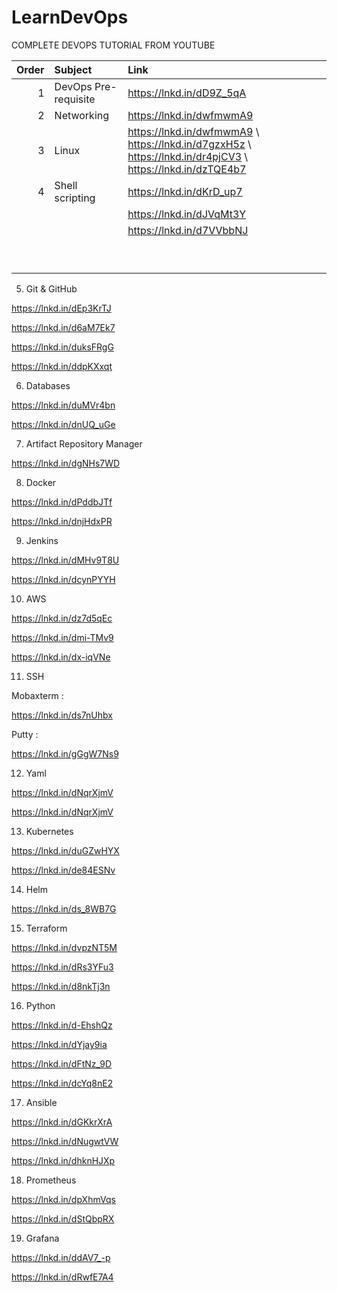 # LearnDevOps

COMPLETE DEVOPS TUTORIAL FROM YOUTUBE

| Order | Subject              | Link                     |
| ----: | :------------------- |:------------------------ |
| 1     | DevOps Pre-requisite | https://lnkd.in/dD9Z_5qA |
| 2     | Networking           | https://lnkd.in/dwfmwmA9 |
| 3     | Linux                | https://lnkd.in/dwfmwmA9 \\ https://lnkd.in/d7gzxH5z \\ https://lnkd.in/dr4pjCV3 \\ https://lnkd.in/dzTQE4b7 |
| 4     | Shell scripting      | https://lnkd.in/dKrD_up7 |
|       |                      | https://lnkd.in/dJVqMt3Y |
|       |                      | https://lnkd.in/d7VVbbNJ |
|       |                      |  |
|       |                      |  |
|       |                      |  |
|       |                      |  |
|       |                      |  |
|       |                      |  |
|       |                      |  |
|       |                      |  |
|       |                      |  |

5. Git & GitHub

https://lnkd.in/dEp3KrTJ

https://lnkd.in/d6aM7Ek7

https://lnkd.in/duksFRgG

https://lnkd.in/ddpKXxqt

6. Databases

https://lnkd.in/duMVr4bn

https://lnkd.in/dnUQ_uGe

7. Artifact Repository Manager

https://lnkd.in/dgNHs7WD

8. Docker

https://lnkd.in/dPddbJTf

https://lnkd.in/dnjHdxPR

9. Jenkins

https://lnkd.in/dMHv9T8U

https://lnkd.in/dcynPYYH

10. AWS

https://lnkd.in/dz7d5qEc

https://lnkd.in/dmi-TMv9

https://lnkd.in/dx-iqVNe

11. SSH

Mobaxterm :

https://lnkd.in/ds7nUhbx


Putty :

https://lnkd.in/gGgW7Ns9


12. Yaml

https://lnkd.in/dNqrXjmV

https://lnkd.in/dNqrXjmV

13. Kubernetes

https://lnkd.in/duGZwHYX

https://lnkd.in/de84ESNv

14. Helm

https://lnkd.in/ds_8WB7G

15. Terraform

https://lnkd.in/dvpzNT5M

https://lnkd.in/dRs3YFu3

https://lnkd.in/d8nkTj3n

16. Python

https://lnkd.in/d-EhshQz

https://lnkd.in/dYjay9ia

https://lnkd.in/dFtNz_9D

https://lnkd.in/dcYq8nE2

17. Ansible

https://lnkd.in/dGKkrXrA

https://lnkd.in/dNugwtVW

https://lnkd.in/dhknHJXp

18. Prometheus

https://lnkd.in/dpXhmVqs

https://lnkd.in/dStQbpRX

19. Grafana

https://lnkd.in/ddAV7_-p

https://lnkd.in/dRwfE7A4
